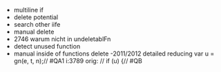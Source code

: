 - multiline if
- delete potential
- search other iife
- manual delete
- 2746 warum nicht in undeletablFn
- detect unused function
- manual inside of functions delete
-2011/2012 detailed reducing
var u = gn(e, t, n);// #QA1 i:3789 orig: 
            // if (u) {// #QB 